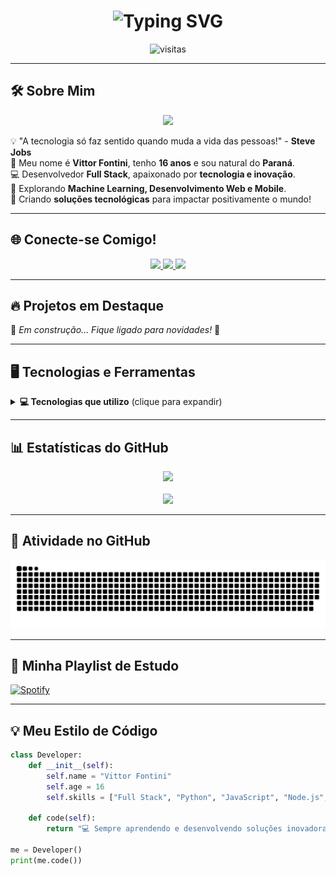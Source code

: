 <h1 align="center">
  <img src="https://readme-typing-svg.demolab.com?font=Fira+Code&weight=600&size=30&pause=1000&color=00FFEA&center=true&vCenter=true&random=false&width=800&lines=%E2%8A%B9+Bem-vindo+ao+meu+perfil!+%E2%8A%B9;🚀+Desenvolvedor+Full+Stack+e+Apaixonado+por+Inovação!+🧠;💻+Tecnologia%2C+Desenvolvimento+Web+e+AI!+🤖" alt="Typing SVG">
</h1>

<div align="center">
  <img src="https://komarev.com/ghpvc/?username=devfontini&label=👀+Visitas&color=00FFEA&style=for-the-badge" alt="visitas">
</div>

---

## **🛠 Sobre Mim**
<p align="center">
  <img src="https://github.com/user-attachments/assets/dcebd19c-01cf-4c05-b24d-9f0483c47402" width="600"/>
</p>

💡 "A tecnologia só faz sentido quando muda a vida das pessoas!" - **Steve Jobs**  
👋 Meu nome é **Vittor Fontini**, tenho **16 anos** e sou natural do **Paraná**.  
💻 Desenvolvedor **Full Stack**, apaixonado por **tecnologia e inovação**.  
🚀 Explorando **Machine Learning, Desenvolvimento Web e Mobile**.  
📌 Criando **soluções tecnológicas** para impactar positivamente o mundo!  

---

## **🌐 Conecte-se Comigo!**
<p align="center">
  <a href="https://devfontini.blogspot.com/" target="_blank">
    <img src="https://img.shields.io/badge/Blog-FF5722?style=for-the-badge&logo=blogger&logoColor=white">
  </a>
  <a href="https://www.instagram.com/devfontini/" target="_blank">
    <img src="https://img.shields.io/badge/Instagram-833AB4?style=for-the-badge&logo=instagram&logoColor=white">
  </a>
  <a href="mailto:gabrielfontini0@gmail.com" target="_blank">
    <img src="https://img.shields.io/badge/E-mail-0078D4?style=for-the-badge&logo=microsoft-outlook&logoColor=white">
  </a>
</p>

---

## **🔥 Projetos em Destaque**
🚧 *Em construção... Fique ligado para novidades!* 🚧

---

## **🖥️ Tecnologias e Ferramentas**
<details>
  <summary><b>💻 Tecnologias que utilizo</b> (clique para expandir)</summary>
  <br>

  ### **🚀 Desenvolvimento**
  ![HTML5](https://img.shields.io/badge/HTML5-E34F26?style=for-the-badge&logo=html5&logoColor=white)
  ![CSS3](https://img.shields.io/badge/CSS3-1572B6?style=for-the-badge&logo=css3&logoColor=white)
  ![JavaScript](https://img.shields.io/badge/JavaScript-F7DF1E?style=for-the-badge&logo=javascript&logoColor=black)
  ![TypeScript](https://img.shields.io/badge/TypeScript-007ACC?style=for-the-badge&logo=typescript&logoColor=white)
  ![React](https://img.shields.io/badge/React-20232A?style=for-the-badge&logo=react&logoColor=61DAFB)
  ![Node.js](https://img.shields.io/badge/Node.js-43853D?style=for-the-badge&logo=node.js&logoColor=white)

  ### **📡 Backend e Banco de Dados**
  ![Python](https://img.shields.io/badge/Python-3776AB?style=for-the-badge&logo=python&logoColor=white)
  ![Flask](https://img.shields.io/badge/Flask-000000?style=for-the-badge&logo=flask&logoColor=white)
  ![Java](https://img.shields.io/badge/Java-ED8B00?style=for-the-badge&logo=openjdk&logoColor=white)
  ![C#](https://img.shields.io/badge/C%23-239120?style=for-the-badge&logo=c-sharp&logoColor=white)
  ![MySQL](https://img.shields.io/badge/MySQL-00000F?style=for-the-badge&logo=mysql&logoColor=white)
  ![PostgreSQL](https://img.shields.io/badge/PostgreSQL-316192?style=for-the-badge&logo=postgresql&logoColor=white)
</details>

---

## **📊 Estatísticas do GitHub**
<div align="center">
  <img src="https://github-readme-stats.vercel.app/api?username=devfontini&show_icons=true&include_all_commits=true&count_private=true&line_height=24&hide_border=true&theme=radical">
  <br><br>
  <img src="https://github-readme-stats.vercel.app/api/top-langs/?username=devfontini&layout=compact&langs_count=6&hide_border=true&theme=radical">
</div>

---

## **🐍 Atividade no GitHub**
<p align="center">
  <img src="https://raw.githubusercontent.com/devfontini/devfontini/output/github-contribution-grid-snake.svg">
</p>

---

## **🎵 Minha Playlist de Estudo**
[![Spotify](https://novatorem.vercel.app/api/spotify)](https://open.spotify.com/user/devfontini)

---

## **💡 Meu Estilo de Código**
```python
class Developer:
    def __init__(self):
        self.name = "Vittor Fontini"
        self.age = 16
        self.skills = ["Full Stack", "Python", "JavaScript", "Node.js", "Machine Learning"]

    def code(self):
        return "💻 Sempre aprendendo e desenvolvendo soluções inovadoras!"

me = Developer()
print(me.code())
